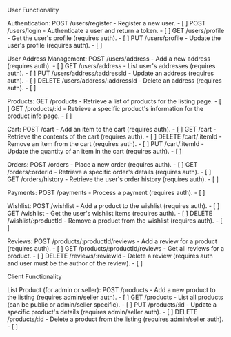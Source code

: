 User Functionality

Authentication:
POST /users/register - Register a new user. - [ ]
POST /users/login - Authenticate a user and return a token. - [ ]
GET /users/profile - Get the user's profile (requires auth). - [ ]
PUT /users/profile - Update the user's profile (requires auth). - [ ]

User Address Management:
POST /users/address - Add a new address (requires auth). - [ ]
GET /users/address - List user's addresses (requires auth). - [ ]
PUT /users/address/:addressId - Update an address (requires auth). - [ ]
DELETE /users/address/:addressId - Delete an address (requires auth). - [ ]

Products:
GET /products - Retrieve a list of products for the listing page. - [ ]
GET /products/:id - Retrieve a specific product's information for the product info page. - [ ]

Cart:
POST /cart - Add an item to the cart (requires auth). - [ ]
GET /cart - Retrieve the contents of the cart (requires auth). - [ ]
DELETE /cart/:itemId - Remove an item from the cart (requires auth). - [ ]
PUT /cart/:itemId - Update the quantity of an item in the cart (requires auth). - [ ]

Orders:
POST /orders - Place a new order (requires auth). - [ ]
GET /orders/:orderId - Retrieve a specific order's details (requires auth). - [ ]
GET /orders/history - Retrieve the user's order history (requires auth). - [ ]

Payments:
POST /payments - Process a payment (requires auth). - [ ]

Wishlist:
POST /wishlist - Add a product to the wishlist (requires auth). - [ ]
GET /wishlist - Get the user's wishlist items (requires auth). - [ ]
DELETE /wishlist/:productId - Remove a product from the wishlist (requires auth). - [ ]

Reviews:
POST /products/:productId/reviews - Add a review for a product (requires auth). - [ ]
GET /products/:productId/reviews - Get all reviews for a product. - [ ]
DELETE /reviews/:reviewId - Delete a review (requires auth and user must be the author of the review). - [ ]

Client Functionality

List Product (for admin or seller):
POST /products - Add a new product to the listing (requires admin/seller auth). - [ ]
GET /products - List all products (can be public or admin/seller specific). - [ ]
PUT /products/:id - Update a specific product's details (requires admin/seller auth). - [ ]
DELETE /products/:id - Delete a product from the listing (requires admin/seller auth). - [ ]